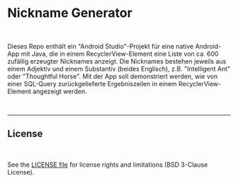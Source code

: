 # Nickname Generator #

<br>

Dieses Repo enthält ein "Android Studio"-Projekt für eine native Android-App mit Java, die in einem
RecyclerView-Element eine Liste von ca. 600 zufällig erzeugter Nicknames anzeigt. 
Die Nicknames bestehen jeweils aus einem Adjektiv und einem Substantiv (beides Englisch), z.B. 
"Intelligent Ant" oder "Thoughtful Horse". 
Mit der App soll demonstriert werden, wie von einer SQL-Query zurückgelieferte Ergebniszeilen
in einem RecyclerView-Element angezeigt werden.

<br>

----

## License ##

<br>

See the [LICENSE file](LICENSE.md) for license rights and limitations (BSD 3-Clause License).

<br>
